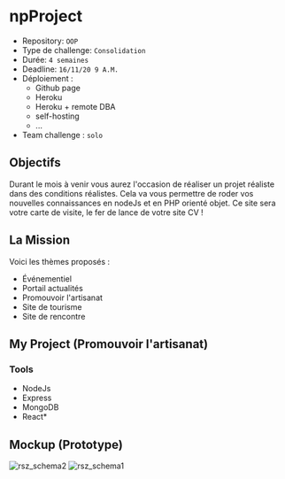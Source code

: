 # npProject

- Repository: `OOP`
- Type de challenge:  `Consolidation`
- Durée: `4 semaines`
- Deadline: `16/11/20 9 A.M.`
- Déploiement :
	- Github page
	- Heroku
	- Heroku + remote DBA
	- self-hosting
	- ...
- Team challenge :  `solo`

## Objectifs
Durant le mois à venir vous aurez l'occasion de réaliser un projet réaliste dans des conditions réalistes. Cela va vous permettre de roder vos nouvelles connaissances en nodeJs et en PHP orienté objet. Ce site sera votre carte de visite, le fer de lance de votre site CV !

## La Mission

Voici les thèmes proposés :

- Événementiel 
- Portail actualités
- Promouvoir l'artisanat 
- Site de tourisme 
- Site de rencontre
## My Project (Promouvoir l'artisanat)
### Tools

- NodeJs
- Express
- MongoDB
- React*

## Mockup (Prototype)
![rsz_schema2](https://user-images.githubusercontent.com/66479308/95776767-40315e80-0cc5-11eb-8e23-e122ae62b603.jpg)
![rsz_schema1](https://user-images.githubusercontent.com/66479308/95776778-46bfd600-0cc5-11eb-88cf-b367dad021da.jpg)
